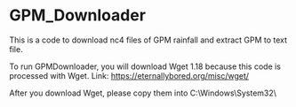 # GPM_Downloader
This is a code to download nc4 files of GPM rainfall and extract GPM to text file.

To run GPMDownloader, you will download Wget 1.18 because this code is processed with Wget.
Link: https://eternallybored.org/misc/wget/

After you download Wget, please copy them into C:\Windows\System32\
